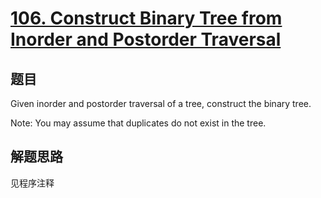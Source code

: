 # [106. Construct Binary Tree from Inorder and Postorder Traversal](https://leetcode.com/problems/construct-binary-tree-from-inorder-and-postorder-traversal/)

## 题目
Given inorder and postorder traversal of a tree, construct the binary tree.

Note:
You may assume that duplicates do not exist in the tree.

## 解题思路

见程序注释
